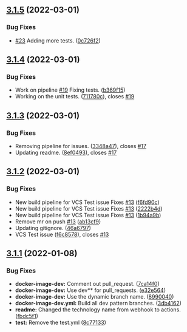 ## [3.1.5](https://github.com/polinchw/hello-github-webhook/compare/v3.1.4...v3.1.5) (2022-03-01)


### Bug Fixes

*  [#23](https://github.com/polinchw/hello-github-webhook/issues/23) Adding more tests. ([0c726f2](https://github.com/polinchw/hello-github-webhook/commit/0c726f263e0dbee23301ed295c01c34c955a1b3e))



## [3.1.4](https://github.com/polinchw/hello-github-webhook/compare/v3.1.3...v3.1.4) (2022-03-01)


### Bug Fixes

* Work on pipeline [#19](https://github.com/polinchw/hello-github-webhook/issues/19) Fixing tests. ([b369f15](https://github.com/polinchw/hello-github-webhook/commit/b369f15fa842708fd59af31047cb3145c731ea92))
* Working on the unit tests. ([711780c](https://github.com/polinchw/hello-github-webhook/commit/711780c7f859a658818ea45d5f53ef73cd5045d4)), closes [#19](https://github.com/polinchw/hello-github-webhook/issues/19)



## [3.1.3](https://github.com/polinchw/hello-github-webhook/compare/v3.1.2...v3.1.3) (2022-03-01)


### Bug Fixes

* Removing pipeline for issues. ([3348a47](https://github.com/polinchw/hello-github-webhook/commit/3348a4788841cf3c8b621bb08815b077a8ba9108)), closes [#17](https://github.com/polinchw/hello-github-webhook/issues/17)
* Updating readme. ([8ef0493](https://github.com/polinchw/hello-github-webhook/commit/8ef04930bec286fd2517dd134afae37a0febec44)), closes [#17](https://github.com/polinchw/hello-github-webhook/issues/17)



## [3.1.2](https://github.com/polinchw/hello-github-webhook/compare/v3.1.1...v3.1.2) (2022-03-01)


### Bug Fixes

* New build pipeline for VCS Test issue Fixes [#13](https://github.com/polinchw/hello-github-webhook/issues/13) ([f6fd90c](https://github.com/polinchw/hello-github-webhook/commit/f6fd90c2d6961ddbc137d2b5c82e1013edee9382))
* New build pipeline for VCS Test issue Fixes [#13](https://github.com/polinchw/hello-github-webhook/issues/13) ([2222b4d](https://github.com/polinchw/hello-github-webhook/commit/2222b4d6b44f821f4398378d2a2c2f6be53b776b))
* New build pipeline for VCS Test issue Fixes [#13](https://github.com/polinchw/hello-github-webhook/issues/13) ([1b94a9b](https://github.com/polinchw/hello-github-webhook/commit/1b94a9bcbde31f2d070a4848952d3815926200b4))
* Remove mr on push [#13](https://github.com/polinchw/hello-github-webhook/issues/13) ([ab13cf9](https://github.com/polinchw/hello-github-webhook/commit/ab13cf922dab840b5381b2f813477097c779b99b))
* Updating gitignore. ([46a6797](https://github.com/polinchw/hello-github-webhook/commit/46a67972e7d6c2b162695ac40d08285c677ba05d))
* VCS Test issue ([f6c8578](https://github.com/polinchw/hello-github-webhook/commit/f6c8578afd3c87a3a68c0228cbb034d2a5a79af3)), closes [#13](https://github.com/polinchw/hello-github-webhook/issues/13)



## [3.1.1](https://github.com/polinchw/hello-github-webhook/compare/v3.1.0...v3.1.1) (2022-01-08)


### Bug Fixes

* **docker-image-dev:** Comment out pull_request. ([7ca14f0](https://github.com/polinchw/hello-github-webhook/commit/7ca14f0cd857345a375731b9f652014974a36687))
* **docker-image-dev:** Use dev** for pull_requests. ([e32e564](https://github.com/polinchw/hello-github-webhook/commit/e32e564b20ca4081c4af52da8eecf6a21f40b39f))
* **docker-image-dev:** Use the dynamic branch name. ([8990040](https://github.com/polinchw/hello-github-webhook/commit/8990040fb68cb5dd1b075fea97329cd4015ffa14))
* **docker-image-dev.yml:** Build all dev pattern branches. ([3db4162](https://github.com/polinchw/hello-github-webhook/commit/3db41629e3b16ca12a2736bf9d133c2aa70c6969))
* **readme:** Changed the technology name from webhook to actions. ([fbdc5f1](https://github.com/polinchw/hello-github-webhook/commit/fbdc5f11dd27256963514c30654daae1e49080d4))
* **test:** Remove the test.yml ([8c77133](https://github.com/polinchw/hello-github-webhook/commit/8c77133dea96c1eaf1d50e9fbe67a97abdc61d28))



